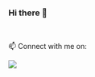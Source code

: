 ### Hi there 👋

<br />

📫 Connect with me on:
<p>
<a href="https://linkedin.iptecuico.com"><img src="https://img.shields.io/badge/-LinkedIn-gray?style=flat&logo=linkedin"></a>

<!--
**iptecuico/iptecuico** is a ✨ _special_ ✨ repository because its `README.md` (this file) appears on your GitHub profile.

Here are some ideas to get you started:

- 🔭 I’m currently working on ...
- 🌱 I’m currently learning ...
- 👯 I’m looking to collaborate on ...
- 🤔 I’m looking for help with ...
- 💬 Ask me about ...
- 📫 How to reach me: ...
- 😄 Pronouns: ...
- ⚡ Fun fact: ...
-->
